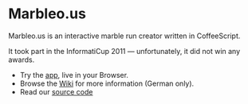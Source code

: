 # Marbleo.us

Marbleo.us is an interactive marble run creator written in CoffeeScript.

It took part in the InformatiCup 2011 &mdash; unfortunately, it did not win any awards.

- Try the [app][app], live in your Browser.
- Browse the [Wiki][wiki] for more information (German only).
- Read our [source code][source]

[app]:    http://marbleo.us
[wiki]:   https://github.com/robb/Marbleo.us/wiki
[source]: http://marbleo.us/docs/Main.html